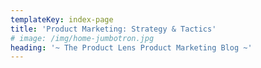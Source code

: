 ```yaml
---
templateKey: index-page
title: 'Product Marketing: Strategy & Tactics'
# image: /img/home-jumbotron.jpg
heading: '~ The Product Lens Product Marketing Blog ~'
---
```


